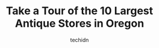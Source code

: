 ---
layout: ampstory
image: https://i0.wp.com/paketmu.com/wp-content/uploads/2023/06/hwy-99e-antique-mall-0-in-oregon-1686369199.jpeg?resize=640,853
author: techidn
featured: false
description: Explore the diverse Antique Store scene in Oregon, home to an incredible selection of 10 establishments catering to every taste. Whether youre in search of iconic favorites or undiscovered 
title: Take a Tour of the 10 Largest Antique Stores in Oregon
cover:
   title: Take a Tour of the 10 Largest Antique Stores in Oregon
   subtitle: RICKPATE
   background: https://paketmu.com/wp-content/uploads/2023/06/hwy-99e-antique-mall-0-in-oregon-1686369199.jpeg

pages: 
 - layout: thirds
   top: <h1>#1 Monticello Antique Marketplace</h1>
   bottom: "<p>Delightful strolls down memory lane! Beautiful Christmas show this year... I enjoyed it over & over with friends & family. Montis Cafe inside Monticellos served me de</p>"
   background: https://paketmu.com/wp-content/uploads/2023/06/hwy-99e-antique-mall-1-in-oregon-1686369200.jpeg
   backgroundblur: true
 - layout: thirds
   top: <h1>#2 Albany Antique Mall</h1>
   bottom: "<p>While the store and its vendors deserve 5 stars!As the store is huge, well laid out and lots of light to see everything...The vendor spaces were all filled with quailty g</p>"
   background: https://paketmu.com/wp-content/uploads/2023/06/hwy-99e-antique-mall-2-in-oregon-1686369201.jpeg
   cta:
      link: https://paketmu.com/take-a-tour-of-the-10-largest-antique-stores-in-oregon/
      text: Take a Tour of the 10 Largest Antique Stores in Oregon
 - layout: thirds
   top: <h1>#3 Stars & Splendid Antiques Mall</h1>
   bottom: "<p>Fun stores and easy to find. Very full of different vendors. Prices are fair and extensive selection of vintage items.</p>"
   background: https://paketmu.com/wp-content/uploads/2023/06/hwy-99e-antique-mall-3-in-oregon-1686369202.jpeg
   cta:
      link: https://paketmu.com/take-a-tour-of-the-10-largest-antique-stores-in-oregon/
      text: Take a Tour of the 10 Largest Antique Stores in Oregon
 - layout: thirds
   top: <h1>#4 Antique Alley</h1>
   bottom: "<p>2000 NE 42nd Ave, Portland, OR 97213, United States</p>"
   background: https://images.unsplash.com/photo-1484589065579-248aad0d8b13?ixlib=rb-4.0.3&ixid=MnwxMjA3fDB8MHxwaG90by1wYWdlfHx8fGVufDB8fHx8&auto=format&fit=crop&w=640&h=853&q=80
   cta:
      link: https://paketmu.com/take-a-tour-of-the-10-largest-antique-stores-in-oregon/
      text: Take a Tour of the 10 Largest Antique Stores in Oregon
 - layout: thirds
   top: <h1>#5 Lafayette Schoolhouse Antique Mall</h1>
   bottom: "<p>748 3rd St, Lafayette, OR 97127, United States</p>"
   background: https://images.unsplash.com/photo-1540457036297-448b6b99e91c?ixlib=rb-4.0.3&ixid=MnwxMjA3fDB8MHxwaG90by1wYWdlfHx8fGVufDB8fHx8&auto=format&fit=crop&w=640&h=853&q=80
   cta:
      link: https://paketmu.com/take-a-tour-of-the-10-largest-antique-stores-in-oregon/
      text: Take a Tour of the 10 Largest Antique Stores in Oregon
 - layout: thirds
   top: <h1>#6 Beyond the Ranch Antiques</h1>
   bottom: "<p>339 SW Evergreen Ave, Redmond, OR 97756, United States</p>"
   background: https://images.unsplash.com/photo-1515405295579-ba7b45403062?ixlib=rb-4.0.3&ixid=MnwxMjA3fDB8MHxwaG90by1wYWdlfHx8fGVufDB8fHx8&auto=format&fit=crop&w=640&h=853&q=80
   cta:
      link: https://paketmu.com/take-a-tour-of-the-10-largest-antique-stores-in-oregon/
      text: Take a Tour of the 10 Largest Antique Stores in Oregon
 - layout: thirds
   top: <h1>#7 Time Travelers Antique Mall</h1>
   bottom: "<p>2020 Main St, Springfield, OR 97477, United States</p>"
   background: https://images.unsplash.com/photo-1591393223703-56fe1347ac62?ixlib=rb-4.0.3&ixid=MnwxMjA3fDB8MHxwaG90by1wYWdlfHx8fGVufDB8fHx8&auto=format&fit=crop&w=640&h=853&q=80
   cta:
      link: https://paketmu.com/take-a-tour-of-the-10-largest-antique-stores-in-oregon/
      text: Take a Tour of the 10 Largest Antique Stores in Oregon
 - layout: thirds
   middle: Continue reading...
   background: https://images.unsplash.com/photo-1597773150796-e5c14ebecbf5?ixlib=rb-4.0.3&ixid=MnwxMjA3fDB8MHxwaG90by1wYWdlfHx8fGVufDB8fHx8&auto=format&fit=crop&w=640&h=853&q=80
   cta:
      link: https://paketmu.com/take-a-tour-of-the-10-largest-antique-stores-in-oregon/
      text: Take a Tour of the 10 Largest Antique Stores in Oregon
      
---